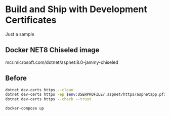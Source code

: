 # Build and Ship with Development Certificates

Just a sample

## Docker NET8 Chiseled image

mcr.microsoft.com/dotnet/aspnet:8.0-jammy-chiseled

## Before

```bash
dotnet dev-certs https --clean
dotnet dev-certs https -ep $env:USERPROFILE/.aspnet/https/aspnetapp.pfx -p mysecret
dotnet dev-certs https --check --trust

docker-compose up
```
